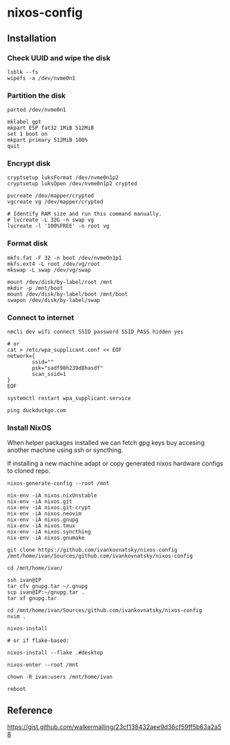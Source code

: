 # nixos-config

## Installation

### Check UUID and wipe the disk

```console
lsblk --fs
wipefs -a /dev/nvme0n1
```

### Partition the disk

```console
parted /dev/nvme0n1

mklabel gpt
mkpart ESP fat32 1MiB 512MiB
set 1 boot on
mkpart primary 512MiB 100%
quit
```

### Encrypt disk

```console
cryptsetup luksFormat /dev/nvme0n1p2
cryptsetup luksOpen /dev/nvme0n1p2 crypted

pvcreate /dev/mapper/crypted
vgcreate vg /dev/mapper/crypted

# Identify RAM size and run this command manually.
# lvcreate -L 32G -n swap vg
lvcreate -l '100%FREE' -n root vg
```

### Format disk

```console
mkfs.fat -F 32 -n boot /dev/nvme0n1p1
mkfs.ext4 -L root /dev/vg/root
mkswap -L swap /dev/vg/swap

mount /dev/disk/by-label/root /mnt
mkdir -p /mnt/boot
mount /dev/disk/by-label/boot /mnt/boot
swapon /dev/disk/by-label/swap
```

### Connect to internet

```console
nmcli dev wifi connect SSID password SSID_PASS hidden yes

# or
cat > /etc/wpa_supplicant.conf << EOF
network={
        ssid=""
        psk="sadf98h239d8hasdf"
        scan_ssid=1
}
EOF

systemctl restart wpa_supplicant.service

ping duckduckgo.com
```

### Install NixOS

When helper packages installed we can fetch gpg keys buy accesing another
machine using ssh or syncthing.

If installing a new machine adapt or copy generated nixos hardware configs to
cloned repo.

```console
nixos-generate-config --root /mnt

nix-env -iA nixos.nixUnstable
nix-env -iA nixos.git
nix-env -iA nixos.git-crypt
nix-env -iA nixos.neovim
nix-env -iA nixos.gnupg
nix-env -iA nixos.tmux
nix-env -iA nixos.syncthing
nix-env -iA nixos.gnumake

git clone https://github.com/ivankovnatsky/nixos-config /mnt/home/ivan/Sources/github.com/ivankovnatsky/nixos-config

cd /mnt/home/ivan/

ssh ivan@IP
tar cfv gnupg.tar ~/.gnupg
scp ivan@IP:~/gnupg.tar .
tar xf gnupg.tar

cd /mnt/home/ivan/Sources/github.com/ivankovnatsky/nixos-config
nvim .

nixos-install

# or if flake-based:

nixos-install --flake .#desktop

nixos-enter --root /mnt

chown -R ivan:users /mnt/home/ivan

reboot
```

## Reference

<https://gist.github.com/walkermalling/23cf138432aee9d36cf59ff5b63a2a58>
